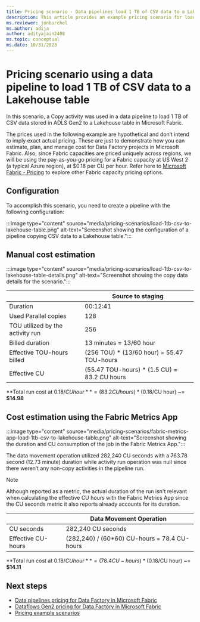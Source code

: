 ```yaml
---
title: Pricing scenario - Data pipelines load 1 TB of CSV data to a Lakehouse table.
description: This article provides an example pricing scenario for loading 1 TB of CSV data to a Lakehouse table using Data Factory in Microsoft Fabric.
ms.reviewer: jonburchel
ms.author: adija
author: adityajain2408
ms.topic: conceptual
ms.date: 10/31/2023
---
```


# Pricing scenario using a data pipeline to load 1 TB of CSV data to a Lakehouse table

In this scenario, a Copy activity was used in a data pipeline to load 1 TB of CSV data stored in ADLS Gen2 to a Lakehouse table in Microsoft Fabric.

The prices used in the following example are hypothetical and don’t intend to imply exact actual pricing. These are just to demonstrate how you can estimate, plan, and manage cost for Data Factory projects in Microsoft Fabric. Also, since Fabric capacities are priced uniquely across regions, we will be using the pay-as-you-go pricing for a Fabric capacity at US West 2 (a typical Azure region), at $0.18 per CU per hour. Refer here to [Microsoft Fabric - Pricing](https://azure.microsoft.com/pricing/details/microsoft-fabric/) to explore other Fabric capacity pricing options.

## Configuration

To accomplish this scenario, you need to create a pipeline with the following configuration:

:::image type="content" source="media/pricing-scenarios/load-1tb-csv-to-lakehouse-table.png" alt-text="Screenshot showing the configuration of a pipeline copying CSV data to a Lakehouse table.":::

## Manual cost estimation

:::image type="content" source="media/pricing-scenarios/load-1tb-csv-to-lakehouse-table-details.png" alt-text="Screenshot showing the copy data details for the scenario.":::

|  |Source to staging  |
|---------|---------|
|Duration     | 00:12:41        |
|Used Parallel copies     | 128        |
|TOU utilized by the activity run     | 256        |
|Billed duration     | 13 minutes = 13/60 hour        |
|Effective TOU-hours billed     | (256 TOU) * (13/60 hour) = 55.47 TOU-hours        |
|Effective CU     | (55.47 TOU-hours) * (1.5 CU) = 83.2 CU hours        |

**Total run cost at $0.18/CU hour** = (83.2 CU hours) * ($0.18/CU hour) ~= **$14.98**

## Cost estimation using the Fabric Metrics App

:::image type="content" source="media/pricing-scenarios/fabric-metrics-app-load-1tb-csv-to-lakehouse-table.png" alt-text="Screenshot showing the duration  and CU consumption of the job in the Fabric Metrics App.":::

The data movement operation utilized 282,240 CU seconds with a 763.78 second (12.73 minute) duration while activity run operation was null since there weren’t any non-copy activities in the pipeline run.

> [!NOTE]
> Although reported as a metric, the actual duration of the run isn't relevant when calculating the effective CU hours with the Fabric Metrics App since the CU seconds metric it also reports already accounts for its duration.

|  |Data Movement Operation  |
|---------|---------|
|CU seconds     | 282,240 CU seconds        |
|Effective CU-hours     | (282,240) / (60*60) CU-hours = 78.4 CU-hours        |

**Total run cost at $0.18/CU hour** = (78.4 CU-hours) * ($0.18/CU hour) ~= **$14.11**

## Next steps

- [Data pipelines pricing for Data Factory in Microsoft Fabric](pricing-pipelines.md)
- [Dataflows Gen2 pricing for Data Factory in Microsoft Fabric](pricing-dataflows-gen2.md)
- [Pricing example scenarios](pricing-overview.md#pricing-examples)
